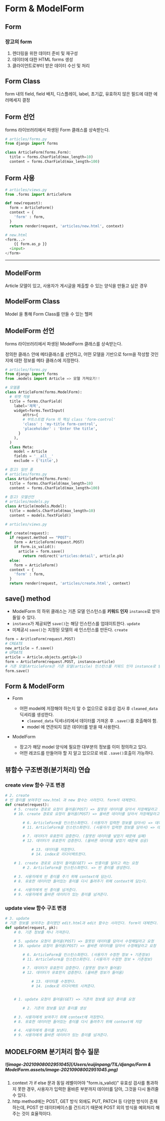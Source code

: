 # Form & ModelForm

## Form

### 장고의 form

1. 렌더링을 위한 데이터 준비 및 재구성
2. 데이터에 대한 HTML forms 생성
3. 클라이언트로부터 받은 데이터 수신 및 처리

## Form Class

form 내의 field, field 배치, 디스플레이, label, 초기값, 유효하지 않은 필드에 대한 에러메세지 결정

## Form 선언

forms 라이브러리에서 파생된 Form 클래스를 상속받는다.

```python
# articles/forms.py
from django import forms

class ArticleForm(forms.Form):
  title = forms.CharField(max_length=10)
  content = forms.CharField(max_length=100)
```

## Form 사용

```python
# articles/views.py
from .forms import ArticleForm

def new(request):
  form = ArticleForm()
  context = {
    'form' : form,
  }
  return render(request, 'articles/new.html', context)
```

```python
# new.html
<form...>
	{{ form.as_p }}
  <input>
</form>
```



---



## ModelForm

Article 모델이 있고, 사용자가 게시글을 제출할 수 있는 양식을 만들고 싶은 경우

## ModelForm Class

Model 을 통해 Form Class를 만들 수 있는 헬퍼

## ModelForm 선언

forms 라이브러리에서 파생된 ModelForm 클래스를 상속받는다.

정의한 클래스 안에 메타클래스를 선언하고, 어떤 모델을 기반으로 form을 작성할 것인지에 대한 정보를 메타 클래스에 지정한다.

```python
# articles/forms.py
from django import forms
from .models import Article => 모델 가져오기!!

# 모델폼
class ArticleForm(forms.ModelForm):
  # 위젯 적용
  title = forms.CharField(
  	label='제목',
    widget=forms.TextInput(
    	attrs={
        # 부트스트랩 Form 의 핵심 class 'form-control'
        'class' : 'my-title form-control',
        'placeholder' : 'Enter the title',
      }
    ),
  )
  class Meta:
    model = Article
    fields = '__all__'
    exclude = ('title',)

# 참고) 일반 폼
# articles/forms.py
class ArticleForm(forms.Form):
  title = forms.CharField(max_length=10)
  content = forms.CharField(max_length=100)
  
# 참고) 모델선언
# articles/models.py
class Article(models.Model):
  title = models.CharField(max_length=10)
  content = models.TextField()
```

```python
# articles/views.py

def create(request):
  if request.method == "POST":
    form = ArticleForm(request.POST)
    if form.is_valid():
      article = form.save()
    	return redirect('articles:detail', article.pk)
  else:
    form = ArticleForm()
  context = {
    'form' : form,
  }
  return render(request, 'articles/create.html', context)
```



## save() method

- ModelForm 의 하위 클래스는 기존 모델 인스턴스를 **키워드 인자** `instance`로 받아들일 수 있다. 
- `instance`가 제공되면 `save()`는 해당 인스턴스를 업데이트한다. `update`
- 미제공시 `save()`는 지정된 모델의 새 인스턴스를 만든다. `create`

```python
form = AritlceForm(request.POST)
# CREATE
new_article = f.save()
# UPDATE
article = Article.objects.get(pk=1)
form = ArticleForm(request.POST, instance=article) 
# 기존 모델(ArticleForm은 기존 모델(article) 인스턴스를 키워드 인자 instance로 받아들임)
form.save()
```



## Form & ModelForm

- Form
  - 어떤 model에 저장해야 하는지 알 수 없으므로 유효성 검사 후 `cleaned_data` 딕셔리를 생성한다.
    - `cleaned_data` 딕셔너리에서 데이터를 가져온 후  `.save()`를 호출해야 함.
    - model 에 연관되지 않은 데이터를 받을 때 사용한다.

- ModelForm
  - 장고가 해당 model 양식에 필요한 대부분의 정보를 이미 정의하고 있다.
  - 어떤 레코드를 만들어야 할 지 알고 있으므로 바로 `.save()`호출이 가능하다.



## 뷰함수 구조변경(분기처리) 연습

### create view 함수 구조 변경

```python
# 2. create
# 빈 종이를 보여주던 new.html 과 new 함수는 사라진다. form이 대체한다.
def create(request):
    # 5. create 경로로 요청이 들어옴(POST) => 잘못된 데이터를 담아서 저장해달라고 요청
    # 10. create 경로로 요청이 들어옴(POST) => 올바른 데이터를 담아서 저장해달라고 요청

        # 6. ArticleForm을 인스턴스화한다. (사용자가 입력한 정보를 담아서) => 데이터가 입력된 종이를 생성한다.
        # 11. ArticleForm을 인스턴스화한다. (사용자가 입력한 정보를 담아서) => 데이터가 입력된 종이를 생성한다.

        # 7. 데이터가 유효한지 검증한다. (잘못된 데이터를 넣었기 때문에 실패)
        # 12. 데이터가 유효한지 검증한다. (올바른 데이터를 넣었기 때문에 성공)

            # 13. 데이터를 저장한다.
            # 14. index로 리다이렉트한다.

    # 1. create 경로로 요청이 들어옴(GET) => 빈종이를 달라고 하는 요청
        # 2. ArticleForm을 인스턴스화한다. => 빈 종이를 생성한다.

    # 3. 사용자에게 빈 종이를 주기 위해 context에 담는다.
    # 8. 유효한 데이터만 들어있는 종이를 다시 돌려주기 위해 context에 담는다.

    # 4. 사용자에게 빈 종이를 넘겨준다.
    # 9. 사용자에게 올바른 데이터가 있는 종이를 넘겨준다.
```

### update view 함수 구조 변경 

```python
# 3. update
# 기존 정보를 보여주는 종이였던 edit.html과 edit 함수는 사라진다. form이 대체한다.
def update(request, pk):
    # 0. 기존 정보를 하나 가져온다.

    # 5. update 요청이 들어옴(POST) => 잘못된 데이터를 담아서 수정해달라고 요청
    # 10. update 요청이 들어옴(POST) => 올바른 데이터를 담아서 수정해달라고 요청

        # 6. ArticleForm을 인스턴스화한다. (사용자가 수정한 정보 + 기존정보)
        # 11. ArticleForm을 인스턴스화한다. (사용자가 수정한 정보 + 기존정보)

        # 7. 데이터가 유효한지 검증한다. (잘못된 정보가 들어옴)
        # 12. 데이터가 유효한지 검증한다. (올바른 정보가 들어옴)

            # 13. 데이터를 수정한다.
            # 14. index로 리다이렉트 시켜준다.


    # 1. update 요청이 들어옴(GET) => 기존의 정보를 담은 종이를 요청

        # 2. 기존의 정보를 담은 종이를 생성

    # 3. 사용자에게 보여주기 위해 context에 저장한다.
    # 8. 유효한 데이터만 들어있는 종이를 다시 돌려주기 위해 context에 저장

    # 4. 사용자에게 종이를 보낸다.
    # 9. 사용자에게 올바른 데이터가 있는 종이를 넘겨준다.
```



## MODELFORM 분기처리 함수 질문

##### ![image-20210908002951045](/Users/euijinpang/TIL/django/Form & ModelForm.assets/image-20210908002951045.png)

1. context 가 if else 문과 동일 레벨이어야 "form.is_valid()" 유효성 검사를 통과하지 못한 경우, 사용자가 입력한 올바른 부분까지 데이터를 담아, 그것을 다시 돌려줄 수 있다.
2. http method에는 POST, GET 방식 외에도 PUT, PATCH 등 다양한 방식이 존재하는데, POST 만 데이터베이스를 건드리기 때문에 POST 외의 방식을 예외처리 해주는 것이 효율적이다.
